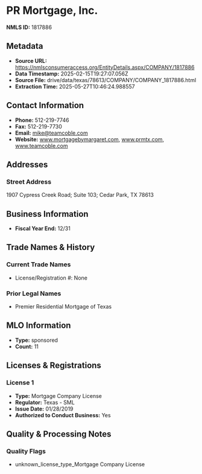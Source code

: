# PR Mortgage, Inc.

**NMLS ID:** 1817886

## Metadata
- **Source URL:** https://nmlsconsumeraccess.org/EntityDetails.aspx/COMPANY/1817886
- **Data Timestamp:** 2025-02-15T19:27:07.056Z
- **Source File:** drive/data/texas/78613/COMPANY/COMPANY_1817886.html
- **Extraction Time:** 2025-05-27T10:46:24.988557

## Contact Information
- **Phone:** 512-219-7746
- **Fax:** 512-219-7730
- **Email:** mike@teamcoble.com
- **Website:** www.mortgagebymargaret.com, www.prmtx.com, www.teamcoble.com

## Addresses
### Street Address
1907 Cypress Creek Road; Suite 103; Cedar Park, TX 78613

## Business Information
- **Fiscal Year End:** 12/31

## Trade Names & History
### Current Trade Names
- License/Registration #: None

### Prior Legal Names
- Premier Residential Mortgage of Texas

## MLO Information
- **Type:** sponsored
- **Count:** 11

## Licenses & Registrations

### License 1
- **Type:** Mortgage Company License
- **Regulator:** Texas - SML
- **Issue Date:** 01/28/2019
- **Authorized to Conduct Business:** Yes

## Quality & Processing Notes
### Quality Flags
- unknown_license_type_Mortgage Company License

